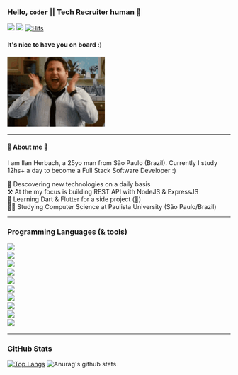 ### Hello, `coder` || Tech Recruiter human :vulcan_salute:
[![](https://img.shields.io/badge/LinkedIn-informational?style=flat&logo=linkedin&logoColor=white&color=0e76a8)](https://www.linkedin.com/in/ilan-herbach/) [![](https://img.shields.io/badge/Instagram-informational?style=flat&logo=instagram&logoColor=white&color=DD2A7B)](https://www.instagram.com/ilan.herbach/) [![Hits](https://hits.seeyoufarm.com/api/count/incr/badge.svg?url=https%3A%2F%2Fgithub.com%2Fgjbae1212%2Fhit-counter&count_bg=%2379C83D&title_bg=%23555555&icon=&icon=%23E7E7E7&title=Visits&edge_flat=false)](https://hits.seeyoufarm.com)
#### It's nice to have you on board :)
![](https://raw.githubusercontent.com/ilan274/ilan274/master/happy.gif)

------------

#### :hugs: About me :grimacing:
I am Ilan Herbach, a 25yo man from São Paulo (Brazil).
Currently I study 12hs+ a day to become a Full Stack Software Developer :)

:thinking: Descovering new technologies on a daily basis<br/>
:hammer_and_pick:	At the my focus is building REST API with NodeJS & ExpressJS<br/>
:seedling: Learning Dart & Flutter for a side project (:shushing_face:)<br/>
:man_student: Studying Computer Science at Paulista University (São Paulo/Brazil)

------------

### Programming Languages (& tools)
![](https://img.shields.io/badge/OS-Linux-informational?style=flat&logo=linux&logoColor=white&color=2bbc8a)<br/>
![](https://img.shields.io/badge/Editor-VSCode-informational?style=flat&logo=&logoColor=white&color=blue)<br/>
![](https://img.shields.io/badge/Code-NodeJS-informational?style=flat&logo=javascript&logoColor=white&color=3C873A)<br/>
![](https://img.shields.io/badge/Code-ExpressJS-informational?style=flat&logo=javascript&logoColor=white&color=3C873A)<br/>
![](https://img.shields.io/badge/Code-JavaScript-informational?style=flat&logo=javascript&logoColor=white&color=f9ab0f)<br/>
![](https://img.shields.io/badge/Code-ReactJS-informational?style=flat&logo=react&logoColor=white&color=60daf8)<br/>
![](https://img.shields.io/badge/Code-Flutter-informational?style=flat&logo=flutter&logoColor=white&color=54C5F8)<br/>
![](https://img.shields.io/badge/Code-MongoDB-informational?style=flat&logo=mongodb&logoColor=white&color=4db33d)<br/>
![](https://img.shields.io/badge/Code-MySQL-informational?style=flat&logo=mysql&logoColor=white&color=F29111)<br/>
![](https://img.shields.io/badge/Shell-ZSH-informational?style=flat&logo=gnu-bash&logoColor=white&color=green)<br/>

------------

### GitHub Stats

[![Top Langs](https://github-readme-stats.vercel.app/api/top-langs/?username=ilan274&bg_color=0A0F0B&text_color=fff&title_color=99BC1A)](https://github.com/ilan274/)
![Anurag's github stats](https://github-readme-stats.vercel.app/api?username=ilan274&show_icons=true&theme=merko&text_color=fff)
